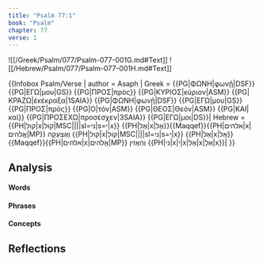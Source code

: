 ```yaml
---
title: "Psalm 77:1"
book: "Psalm"
chapter: 77
verse: 1
---
```

![[/Greek/Psalm/077/Psalm-077-001G.md#Text]]
![[/Hebrew/Psalm/077/Psalm-077-001H.md#Text]]

{{Infobox Psalm/Verse |
  author = Asaph |
  Greek = {{PG|ΦΩΝΗ|φωνῇ|DSF}} {{PG|ΕΓΩ|μου|GS}} {{PG|ΠΡΟΣ|πρὸς}} {{PG|ΚΥΡΙΟΣ|κύριον|ASM}} {{PG|ΚΡΑΖΩ|ἐκέκραξα|1SAIA}} {{PG|ΦΩΝΗ|φωνῇ|DSF}} {{PG|ΕΓΩ|μου|GS}} {{PG|ΠΡΟΣ|πρὸς}} {{PG|Ο|τὸν|ASM}} {{PG|ΘΕΟΣ|Θεόν|ASM}} {{PG|ΚΑΙ|καὶ}} {{PG|ΠΡΟΣΕΧΩ|προσέσχεν|3SAIA}} {{PG|ΕΓΩ|μοι|DS}}|
  Hebrew = {{PH|קול|x|קוֹלִ|MSC||||sl=ני|s=י|x}} {{PH|אֶל|x|אֶל}}{{Maqqef}}{{PH|אלהים|x|אֱלֹהִים|MP}}
וְאֶצְעָקָה
{{PH|קול|x|קוֹלִ|MSC||||sl=ני|s=י|x}} {{PH|אֶל|x|אֶל}}{{Maqqef}}{{PH|אלהים|x|אֱלֹהִים|MP}}
וְהַאֲזִין
{{PH|ני|x|י|x|אֶל|x|אֵלָ|x}}׃|
}}

## Analysis

#### Words

#### Phrases

#### Concepts

## Reflections

